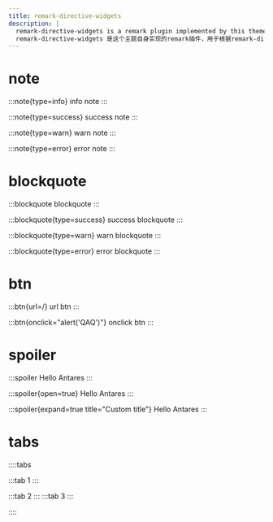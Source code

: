 ```yaml
---
title: remark-directive-widgets
description: |
  remark-directive-widgets is a remark plugin implemented by this theme itself, used to create custom components based on the remark-directive plugin syntax.  
  remark-directive-widgets 是这个主题自身实现的remark插件，用于根据remark-directive插件语法创建自定义组件。
---
```


# note

:::note{type=info}
info note
:::

:::note{type=success}
success note
:::

:::note{type=warn}
warn note
:::

:::note{type=error}
error note
:::

# blockquote

:::blockquote
blockquote
:::

:::blockquote{type=success}
success blockquote
:::

:::blockquote{type=warn}
warn blockquote
:::

:::blockquote{type=error}
error blockquote
:::

# btn

:::btn{url=/}
url btn
:::

:::btn{onclick="alert('QAQ')"}
onclick btn
:::

# spoiler

:::spoiler
Hello Antares
:::

:::spoiler{open=true}
Hello Antares
:::

:::spoiler{expand=true title="Custom title"}
Hello Antares
:::

# tabs

::::tabs

:::tab
1
:::

:::tab
2
:::
:::tab
3
:::

::::